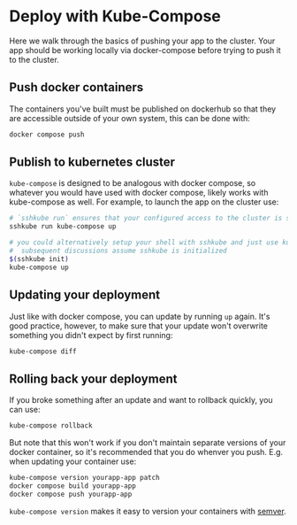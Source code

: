 # Deploy with Kube-Compose

Here we walk through the basics of pushing your app to the cluster. Your app should be working locally via docker-compose before trying to push it to the cluster.

## Push docker containers
The containers you've built must be published on dockerhub so that they are accessible outside of your own system, this can be done with:
```bash
docker compose push
```

## Publish to kubernetes cluster
`kube-compose` is designed to be analogous with docker compose, so whatever you would have used with docker compose, likely works with kube-compose as well. For example, to launch the app on the cluster use:

```bash
# `sshkube run` ensures that your configured access to the cluster is set up
sshkube run kube-compose up

# you could alternatively setup your shell with sshkube and just use kube-compose directly
#  subsequent discussions assume sshkube is initialized
$(sshkube init)
kube-compose up
``` 

## Updating your deployment
Just like with docker compose, you can update by running `up` again. It's good practice, however, to make sure that your update won't overwrite something you didn't expect by first running:
```bash
kube-compose diff
```

## Rolling back your deployment

If you broke something after an update and want to rollback quickly, you can use:
```bash
kube-compose rollback
```

But note that this won't work if you don't maintain separate versions of your docker container, so it's recommended that you do whenver you push. E.g. when updating your container use:
```bash
kube-compose version yourapp-app patch
docker compose build yourapp-app
docker compose push yourapp-app
```

`kube-compose version` makes it easy to version your containers with [semver](https://semver.org/).
